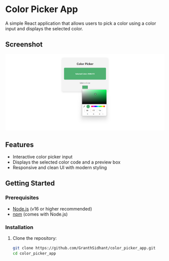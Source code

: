 # Color Picker App

A simple React application that allows users to pick a color using a color input and displays the selected color.

## Screenshot

![Color Picker Screenshot](src/assets/color-picker.png)

## Features

- Interactive color picker input
- Displays the selected color code and a preview box
- Responsive and clean UI with modern styling

## Getting Started

### Prerequisites

- [Node.js](https://nodejs.org/) (v16 or higher recommended)
- [npm](https://www.npmjs.com/) (comes with Node.js)

### Installation

1. Clone the repository:
   ```sh
   git clone https://github.com/GranthSidhant/color_picker_app.git
   cd color_picker_app